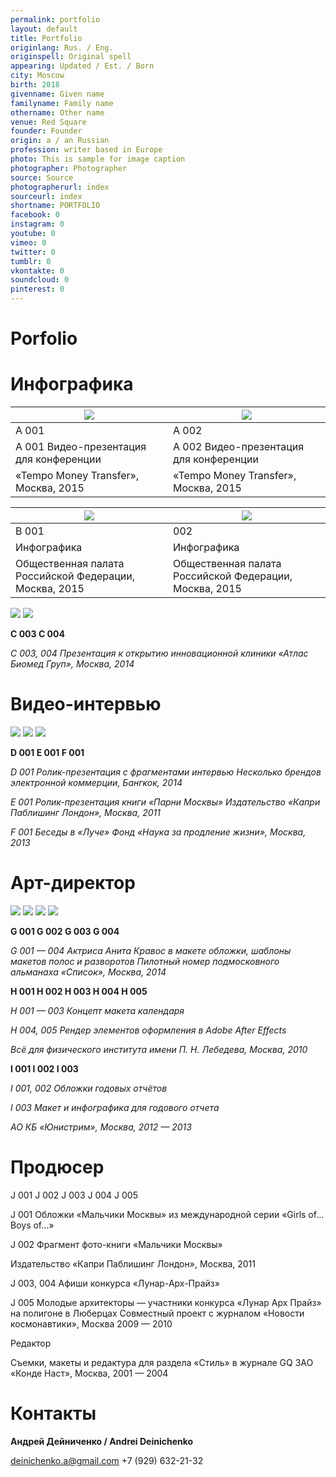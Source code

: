 ```yaml
---
permalink: portfolio
layout: default
title: Portfolio
originlang: Rus. / Eng.
originspell: Original spell
appearing: Updated / Est. / Born
city: Moscow
birth: 2018
givenname: Given name
familyname: Family name
othername: Other name
venue: Red Square
founder: Founder
origin: a / an Russian
profession: writer based in Europe
photo: This is sample for image caption
photographer: Photographer
source: Source
photographerurl: index
sourceurl: index
shortname: PORTFOLIO
facebook: 0
instagram: 0
youtube: 0
vimeo: 0
twitter: 0
tumblr: 0
vkontakte: 0
soundcloud: 0
pinterest: 0
---
```


# Porfolio

# Инфографика

|![](/encyclopedia/images/tempo-1.png)| ![](/encyclopedia/images/tempo-2.png)|
|--|--|
|A 001|A 002|
| A 001 Видео-презентация для конференции| A 002 Видео-презентация для конференции|
|«Tempo Money Transfer», Москва, 2015|«Tempo Money Transfer», Москва, 2015|



|![](/encyclopedia/images/oprf-1.png)| ![](/encyclopedia/images/oprf-2.png)|
|-|-|
|B 001|002|
|Инфографика|Инфографика|
|Общественная палата Российской Федерации, Москва, 2015|Общественная палата Российской Федерации, Москва, 2015|


![](/encyclopedia/images/atlas-1.png) ![](/encyclopedia/images/atlas-2.png)

**C 003	 C 004**

*С 003, 004
Презентация к открытию инновационной клиники
«Атлас Биомед Груп», Москва, 2014*

# Видео-интервью

![](/encyclopedia/images/bkk-1.png)
![](/encyclopedia/images/alena-1.png)
![](/encyclopedia/images/batin-1.png)


**D 001	 E 001	 F 001**

*D 001
Ролик-презентация с фрагментами интервью
Несколько брендов электронной коммерции, Бангкок, 2014*

*E 001
Ролик-презентация книги «Парни Москвы»
Издательство «Капри Паблишинг Лондон», Москва, 2011*

*F 001
Беседы в «Луче»
Фонд «Наука за продление жизни», Москва, 2013*

# Арт-директор

![](/encyclopedia/images/spisok-1.jpg)
![](/encyclopedia/images/spisok-2.jpg)
![](/encyclopedia/images/spisok-3.jpg)
![](/encyclopedia/images/spisok-4.jpg)

**G 001	G 002	G 003	G 004**

*G 001 — 004
Актриса Анита Кравос в макете обложки, шаблоны макетов полос и разворотов Пилотный номер подмосковного альманаха «Список», Москва, 2014*

**H 001	 H 002	 H 003	 H 004	 H 005**

*H 001 — 003
Концепт макета календаря*

*H 004, 005
Рендер элементов оформления в Adobe After Effects*

*Всё для физического института имени П. Н. Лебедева, Москва, 2010*



**I 001	 I 002	 I 003**

*I 001, 002
Обложки годовых отчётов*

*I 003
Макет и инфографика для годового отчета*

*АО КБ «Юнистрим», Москва, 2012 — 2013*

# Продюсер


 J 001	 J 002	 J 003	 J 004	 J 005

J 001
Обложки «Мальчики Москвы» из международной серии «Girls of... Boys of...»

J 002
Фрагмент фото-книги «Мальчики Москвы»

Издательство «Капри Паблишинг Лондон», Москва, 2011


J 003, 004
Афиши конкурса «Лунар-Арх-Прайз»

J 005
Молодые архитекторы — участники конкурса «Лунар Арх Прайз» на полигоне в Люберцах
Совместный проект с журналом «Новости космонавтики», Москва 2009 — 2010

Редактор

Съемки, макеты и редактура для раздела «Стиль» в журнале GQ
ЗАО «Конде Наст», Москва, 2001 — 2004

# Контакты

**Андрей Дейниченко / Andrei Deinichenko**

deinichenko.a@gmail.com
+7 (929) 632-21-32
